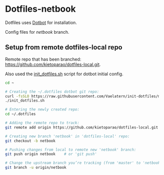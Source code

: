 # Dotfiles-netbook

Dotfiles uses [Dotbot](https://github.com/anishathalye/dotbot) for installation.

Config files for *netbook* branch.

## Setup from remote dotfiles-local repo

Remote repo that has been branched: <https://github.com/kietoparao/dotfiles-local.git>.

Also used the [init_dotfiles.sh](https://github.com/Vaelatern/init-dotfiles) script for dotbot initial config.

```bash
cd ~

# Creating the ~/.dotfiles dotbot git repo: 
curl -fsSLO https://raw.githubusercontent.com/Vaelatern/init-dotfiles/master/init_dotfiles.sh
./init_dotfiles.sh

# Entering the newly created repo:
cd ~/.dotfiles

# Adding the remote repo to track:
git remote add origin https://github.com/kietoparao/dotfiles-local.git

# Creating new branch 'netbook' in 'dotfiles-local' repo:
git checkout -b netbook

# Pushing changes from local to remote new 'netbook' branch:
git push origin netbook    # or 'git push'

# Change the upstream branch you’re tracking (from 'master' to 'netbook'):
git branch -u origin/netbook
```
